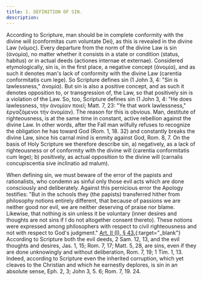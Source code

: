 ```yaml
---
title: 1. DEFINITION OF SIN.
description: 
---
```


According to Scripture, man should be in complete conformity with the divine will (conformitas cum voluntate Dei), as this is revealed in the divine Law (νόμος). Every departure from the norm of the divine Law is sin (ἀνομία), no matter whether it consists in a state or condition (status, habitus) or in actual deeds (actiones internae et externae). Considered etymologically, sin is, in the first place, a negative concept (ἀνομία), and as such it denotes man's lack of conformity with the divine Law (carentia conformitatis cum lege). So Scripture defines sin (1 John 3, 4: "Sin is lawlessness," ἀνομία). But sin is also a positive concept, and as such it denotes opposition to, or transgression of, the Law, so that positively sin is a violation of the Law. So, too, Scripture defines sin (1 John 3, 4: "He does lawlessness, τὴν ἀνομίαν ποιεῖ; Matt. 7, 23: "Ye that work lawlessness," ἐργαζόμενοι τὴν ἀνομίαν). The reason for this is obvious. Man, destitute of righteousness, is at the same time in constant, active rebellion against the divine Law. In other words, after the Fall man wilfully refuses to recognize the obligation he has toward God (Rom. 1, 18. 32) and constantly breaks the divine Law, since his carnal mind is enmity against God, Rom. 8, 7. On the basis of Holy Scripture we therefore describe sin, a) negatively, as a lack of righteousness or of conformity with the divine will (carentia conformitatis cum lege); b) positively, as actual opposition to the divine will (carnalis concupiscentia sive inclinatio ad malum).

When defining sin, we must beware of the error of the papists and rationalists, who condemn as sinful only those evil acts which are done consciously and deliberately. Against this pernicious error the Apology testifies: "But in the schools they (the papists) transferred hither from philosophy notions entirely different, that because of passions we are neither good nor evil, we are neither deserving of praise nor blame. Likewise, that nothing is sin unless it be voluntary (inner desires and thoughts are not sins if I do not altogether consent thereto). These notions were expressed among philosophers with respect to civil righteousness and not with respect to God's judgment." [Art. II (I), § 43.](https://boc.confident.faith/ap-ii-0043){:target="_blank"} According to Scripture both the evil deeds, 2 Sam. 12, 13, and the evil thoughts and desires, Jas. 1, 15; Rom. 7, 17; Matt. 5, 28, are sins, even if they are done unknowingly and without deliberation, Rom. 7, 19; 1 Tim. 1, 13. Indeed, according to Scripture even the inherited corruption, which yet cleaves to the Christian and which he earnestly deplores, is sin in an absolute sense, Eph. 2, 3; John 3, 5. 6; Rom. 7, 19. 24. 